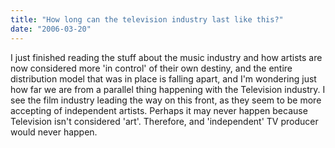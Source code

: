 ```yaml
---
title: "How long can the television industry last like this?"
date: "2006-03-20"
---
```


I just finished reading the stuff about the music industry and how artists are now considered more 'in control' of their own destiny, and the entire distribution model that was in place is falling apart, and I'm wondering just how far we are from a parallel thing happening with the Television industry. I see the film industry leading the way on this front, as they seem to be more accepting of independent artists. Perhaps it may never happen because Television isn't considered 'art'. Therefore, and 'independent' TV producer would never happen.
